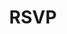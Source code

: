 ---
title: "RSVP"
description: "Wir freuen uns, mit euch den schönsten Tag unseres Lebens zu feiern!"
draft: false
bg_image: "images/us/seeon.JPG"
---